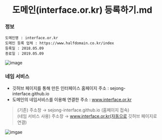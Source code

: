 <h1 align="center">도메인(interface.or.kr) 등록하기.md</h1>

### 정보
    도메인명 : interface.or.kr
    도메인 등록 업체 : https://www.halfdomain.co.kr/index
    등록일 : 2018.05.09
    종료일 : 2019.05.09

![image](https://user-images.githubusercontent.com/32615702/56345299-5f4b4f00-61fa-11e9-9ef7-71cc62634e5c.png)

### 네임 서비스
* 깃허브 페이지를 통해 만든 인터페이스 홈페이지 주소 : sejong-interface.github.io 
* 도메인의 네임서비스를 이용해 연결한 주소 : www.interface.or.kr

> (기존) 주소창 → sejong-interface.github.io (홈페이지 접속)  
> (네임 서비스 사용) 주소창 → www.interface.or.kr(자동으로 깃허브 페이지로 연결)

![imgae](https://user-images.githubusercontent.com/32615702/56345450-b6512400-61fa-11e9-9b07-48c1d3a133fa.png)
